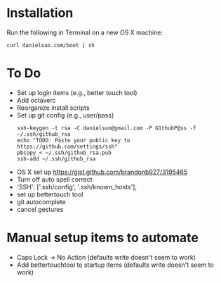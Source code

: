 # Installation
Run the following in Terminal on a new OS X machine:
```
curl danielsuo.com/boot | sh
```

# To Do
- Set up login items (e.g., better touch tool)
- Add octaverc
- Reorganize install scripts
- Set up git config  (e.g., user/pass)
  ```
  ssh-keygen -t rsa -C danielsuo@gmail.com -P G1thubP@ss -f ~/.ssh/github_rsa
  echo "TODO: Paste your public key to https://github.com/settings/ssh"
  pbcopy < ~/.ssh/github_rsa.pub
  ssh-add ~/.ssh/github_rsa
  ```
- OS X set up https://gist.github.com/brandonb927/3195465
- Turn off auto spell correct
- 'SSH': ['.ssh/config', '.ssh/known_hosts'],
- set up bettertouch tool
- git autocomplete
- cancel gestures

# Manual setup items to automate
- Caps Lock -> No Action (defaults write doesn't seem to work)
- Add bettertouchtool to startup items (defaults write doesn't seem to work)